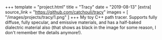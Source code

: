 +++
template = "project.html"
title = "Tracy"
date = "2019-08-13"
[extra]
source_link = "https://github.com/catchouli/tracy"
images = [
    "/images/projects/tracy/1.png"
]
+++
My toy C++ path tracer. Supports fully diffuse, fully specular, and emissive materials, and has a half-baked dialectric material also (that shows as black in the image for some reason, I don't remember the details anymore!).
<!-- more -->
